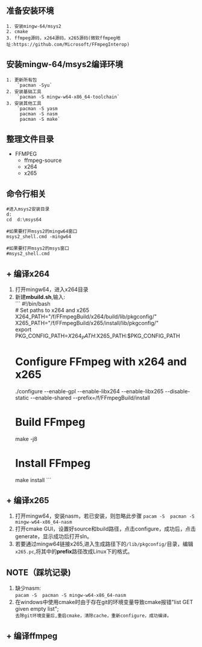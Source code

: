 ## **准备安装环境**
    1. 安装mingw-64/msys2
    2. cmake
    3. ffmpeg源码，x264源码，x265源码(微软ffmpeg地址:https://github.com/Microsoft/FFmpegInterop)
## **安装mingw-64/msys2编译环境**
    1. 更新所有包
        `pacman -Syu`
    2. 安装基础工具
        `pacman -S mingw-w64-x86_64-toolchain`
    3. 安装其他工具
        `pacman -S yasm
         pacman -S nasm
         pacman -S make`
## 整理文件目录
+ FFMPEG
    + ffmpeg-source
    + x264  
    + x265  

## 命令行相关  
```  
#进入msys2安装目录  
d:  
cd  d:\msys64  

#如果要打开msys2的mingw64窗口  
msys2_shell.cmd -mingw64  

#如果要打开msys2的msys窗口  
#msys2_shell.cmd  
```


## + **编译x264**
  1. 打开mingw64，进入x264目录  
  2. 新建**mbuild.sh**,输入:  
    ``` 
    #!/bin/bash    
    # Set paths to x264 and x265    
    X264_PATH="/f/FFmpegBuild/x264/build/lib/pkgconfig/"    
    X265_PATH="/f/FFmpegBuild/x265/install/lib/pkgconfig/"  
        export PKG_CONFIG_PATH=$X264_PATH:$X265_PATH:$PKG_CONFIG_PATH  
        # Configure FFmpeg with x264 and x265   
        ./configure --enable-gpl --enable-libx264 --enable-libx265 --disable-static --enable-shared --prefix=/f/FFmpegBuild/install    
        # Build FFmpeg   
        make -j8    
        # Install FFmpeg    
        make install
    ```

## + **编译x265**
1. 打开mingw64，安装nasm，若已安装，则忽略此步骤
    `pacam -S  pacman -S mingw-w64-x86_64-nasm`
2. 打开cmake GUI，设置好source和build路径，点击configure，成功后，点击generate，显示成功后打开sln。  
3. 若要通过mingw64链接x265,进入生成路径下的`/lib/pkgconfig/`目录，编辑`x265.pc`,将其中的**prefix**路径改成Linux下的格式。

## NOTE（踩坑记录)    
1. 缺少nasm:  
    `pacam -S  pacman -S mingw-w64-x86_64-nasm`  
2. 在windows中使用cmake时由于存在git的环境变量导致cmake报错"list GET given empty list";  
    `去除git环境变量后,重启cmake，清除cache，重新configure，成功编译。`    

## + **编译ffmpeg**
